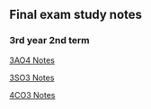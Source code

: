 ## Final exam study notes

### 3rd year 2nd term
[3AO4 Notes](3AO4/README.md)

[3SO3 Notes](3SO3/README.md)

[4CO3 Notes](4CO3/README.md)

